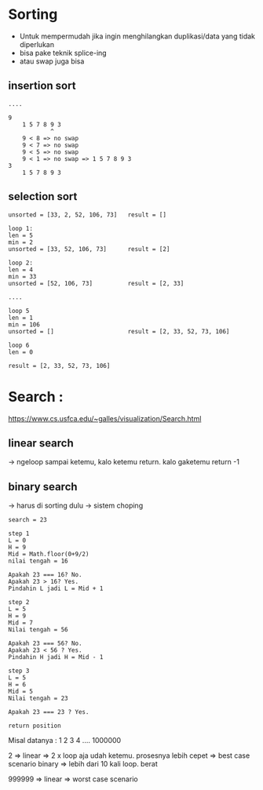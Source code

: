 # Sorting
- Untuk mempermudah jika ingin menghilangkan duplikasi/data yang tidak diperlukan
- bisa pake teknik splice-ing
- atau swap juga bisa

## insertion sort

```
....

9
    1 5 7 8 9 3
            ^
    9 < 8 => no swap
    9 < 7 => no swap
    9 < 5 => no swap
    9 < 1 => no swap => 1 5 7 8 9 3
3
    1 5 7 8 9 3
```

## selection sort

```
unsorted = [33, 2, 52, 106, 73]   result = []

loop 1:
len = 5
min = 2
unsorted = [33, 52, 106, 73]      result = [2]

loop 2:
len = 4
min = 33
unsorted = [52, 106, 73]          result = [2, 33]

....

loop 5
len = 1
min = 106
unsorted = []                     result = [2, 33, 52, 73, 106]

loop 6
len = 0

result = [2, 33, 52, 73, 106]
```

# Search :
https://www.cs.usfca.edu/~galles/visualization/Search.html

## linear search
-> ngeloop sampai ketemu, kalo ketemu return. kalo gaketemu return -1

## binary search
-> harus di sorting dulu
-> sistem choping

```
search = 23

step 1
L = 0
H = 9
Mid = Math.floor(0+9/2)
nilai tengah = 16

Apakah 23 === 16? No.
Apakah 23 > 16? Yes.
Pindahin L jadi L = Mid + 1

step 2
L = 5
H = 9
Mid = 7
Nilai tengah = 56

Apakah 23 === 56? No.
Apakah 23 < 56 ? Yes.
Pindahin H jadi H = Mid - 1

step 3
L = 5
H = 6
Mid = 5
Nilai tengah = 23

Apakah 23 === 23 ? Yes.

return position
```

Misal datanya :
1 2 3 4 .... 1000000

2 => linear => 2 x loop aja udah ketemu. prosesnya lebih cepet => best case scenario
     binary => lebih dari 10 kali loop. berat

999999 => linear => worst case scenario
